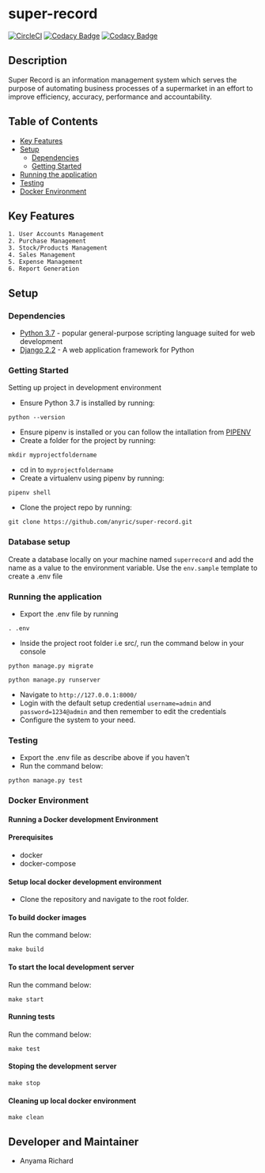 # super-record
[![CircleCI](https://circleci.com/gh/anyric/super-record.svg?style=svg&circle-token=9a8691ee19049daa3538b4168d097e776dd4d0bc)](https://circleci.com/gh/anyric/super-record)
[![Codacy Badge](https://api.codacy.com/project/badge/Grade/fdc129400a8240d6b843ef4250be4279)](https://www.codacy.com?utm_source=github.com&amp;utm_medium=referral&amp;utm_content=anyric/super-record&amp;utm_campaign=Badge_Grade)
[![Codacy Badge](https://api.codacy.com/project/badge/Coverage/fdc129400a8240d6b843ef4250be4279)](https://www.codacy.com?utm_source=github.com&utm_medium=referral&utm_content=anyric/super-record&utm_campaign=Badge_Coverage)
## Description
Super Record is an information management system which serves the purpose of automating business processes of a supermarket in an effort to improve efficiency, accuracy, performance and accountability.

## Table of Contents
- [Key Features](#key-features)
- [Setup](#setup)
    - [Dependencies](#dependencies)
    - [Getting Started](#getting-started)
- [Running the application](#running-the-application)
- [Testing](#testing)
- [Docker Environment](#docker-environment)

## Key Features
    1. User Accounts Management
    2. Purchase Management 
    3. Stock/Products Management
    4. Sales Management
    5. Expense Management
    6. Report Generation 

## Setup
### Dependencies
* [Python 3.7](https://www.python.org/) - popular general-purpose scripting language suited for web development
* [Django 2.2](https://docs.djangoproject.com/en/2.2/) - A web application framework for Python

### Getting Started
Setting up project in development environment
* Ensure Python 3.7 is installed by running:
```
python --version
```
* Ensure pipenv is installed or you can follow the intallation from [PIPENV](https://docs.pipenv.org/)
* Create a folder for the project by running:
```
mkdir myprojectfoldername
```
* cd in to `myprojectfoldername`
* Create a virtualenv using pipenv by running:
```
pipenv shell
```
* Clone the project repo by running:
```
git clone https://github.com/anyric/super-record.git
```

### Database setup
Create a database locally on your machine named `superrecord` and add the name as a value to the environment variable. Use the `env.sample` template to create a .env file

### Running the application
* Export the .env file by running 
```
. .env
```
* Inside the project root folder i.e src/, run the command below in your console
```
python manage.py migrate

python manage.py runserver
```
* Navigate to `http://127.0.0.1:8000/`
* Login with the default setup credential `username=admin` and `password=1234@admin` and then remember to edit the credentials
* Configure the system to your need.

### Testing
* Export the .env file as describe above if you haven't 
* Run the command below:
```
python manage.py test
```

### Docker Environment
#### Running a Docker development Environment
#### Prerequisites
 - docker
 - docker-compose

#### Setup local docker development environment
* Clone the repository and navigate to the root folder.

#### To build docker images
Run the command below:
```
make build
```

#### To start the local development server
Run the command below:
```
make start
```

#### Running tests
Run the command below:
```
make test
```

#### Stoping the development server
```
make stop
```

#### Cleaning up local docker environment
```
make clean
```

## Developer and Maintainer
* Anyama Richard
